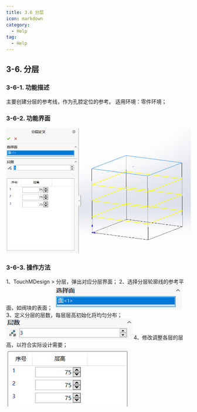 ```yaml
---
title: 3.6 分层
icon: markdown
category:
  - Help
tag:
  - Help
---
```


## 3-6. 分层

### 3-6-1. 功能描述

主要创建分层的参考线，作为孔腔定位的参考。
适用环境：零件环境；

### 3-6-2. 功能界面

![图片](/images/24947277.png)

### 3-6-3. 操作方法

1、TouchMDesign > 分层，弹出对应分层界面；
2、选择分层轮廓线的参考平面，如阀块的表面；
![图片](/images/24947326.png)
3、定义分层的层数，每层层高初始化将均匀分布；
![图片](/images/24947322.png)
4、修改调整各层的层高，以符合实际设计需要；
![图片](/images/24947325.png)
